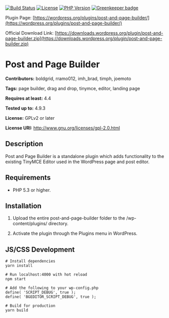 [![Build Status](https://travis-ci.org/BoldGrid/post-and-page-builder.svg?branch=master)](https://travis-ci.org/BoldGrid/post-and-page-builder)
[![License](https://img.shields.io/badge/license-GPL--2.0%2B-orange.svg)](https://raw.githubusercontent.com/BoldGrid/boldgrid-editor/master/LICENSE)
[![PHP Version](https://img.shields.io/badge/PHP-5.3%2B-blue.svg)](https://php.net)
[![Greenkeeper badge](https://badges.greenkeeper.io/BoldGrid/post-and-page-builder.svg)](https://greenkeeper.io/)

Plugin Page:
[https://wordpress.org/plugins/post-and-page-builder/](https://wordpress.org/plugins/post-and-page-builder/)

Official Download Link:
[https://downloads.wordpress.org/plugin/post-and-page-builder.zip](https://downloads.wordpress.org/plugin/post-and-page-builder.zip)

# Post and Page Builder

**Contributors:** boldgrid, rramo012, imh_brad, timph, joemoto

**Tags:** page builder, drag and drop, tinymce, editor, landing page

**Requires at least:** 4.4

**Tested up to:** 4.9.3

**License:** GPLv2 or later

**License URI:** http://www.gnu.org/licenses/gpl-2.0.html

## Description

Post and Page Builder is a standalone plugin which adds functionality to the existing TinyMCE Editor
used in the WordPress page and post editor.

## Requirements

* PHP 5.3 or higher.

## Installation

1. Upload the entire post-and-page-builder folder to the /wp-content/plugins/ directory.

2. Activate the plugin through the Plugins menu in WordPress.

## JS/CSS Development

```
# Install dependencies
yarn install

# Run localhost:4000 with hot reload
npm start

# Add the following to your wp-config.php
define( 'SCRIPT_DEBUG', true );
define( 'BGEDITOR_SCRIPT_DEBUG', true );

# Build for production
yarn build
```
